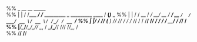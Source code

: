 %%  _    __           __                                       _____      
%% | |  / /___  _____/ /_____  _________ _   _________  ____  / __(_)___ _
%% | | / / __ \/ ___/ __/ __ \/ ___/ __ `/  / ___/ __ \/ __ \/ /_/ / __ `/
%% | |/ / /_/ (__  ) /_/ /_/ / /  / /_/ /  / /__/ /_/ / / / / __/ / /_/ / 
%% |___/\____/____/\__/\____/_/   \__, /   \___/\____/_/ /_/_/ /_/\__, /  
%%                               /____/                          /____/   

